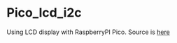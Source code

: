 # Pico_lcd_i2c

Using LCD display with RaspberryPI Pico. Source is [here](https://microcontrollerslab.com/i2c-lcd-raspberry-pi-pico-micropython-tutorial/)

